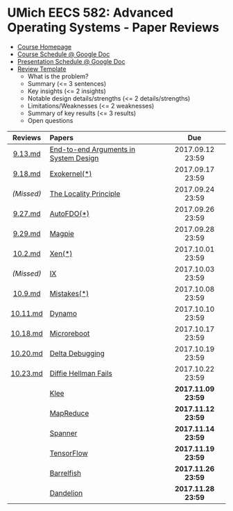 UMich EECS 582: Advanced Operating Systems - Paper Reviews
===

- [Course Homepage](http://www.bariskasikci.org/teaching/)
- [Course Schedule @ Google Doc](https://docs.google.com/document/d/1ivyY0K5SXft3vrOkL1QTNoZJ7xTQMHC0Zp9hZpTFtpU/edit)
- [Presentation Schedule @ Google Doc](https://docs.google.com/spreadsheets/d/1XJ6rnuWLzc6sWUi0Vmfnovfs01Z1cesq1JLehf5GCow/edit)
- [Review Template](https://gist.github.com/kasikci/49e7107dfdee281d6f6450b132555550)
    - What is the problem?
    - Summary (<= 3 sentences)
    - Key insights (<= 2 insights)
    - Notable design details/strengths (<= 2 details/strengths)
    - Limitations/Weaknesses (<= 2 weaknesses)
    - Summary of key results (<= 3 results)
    - Open questions

| Reviews | Papers | Due |
|:-------:|:-------|:---:|
|[9.13.md](https://github.com/h1994st/EECS-582-Reviews/blob/master/9.13.md)|[End-to-end Arguments in System Design](http://web.eecs.umich.edu/~barisk/teaching/eecs582/end-to-end.pdf)|2017.09.12 23:59|
|[9.18.md](https://github.com/h1994st/EECS-582-Reviews/blob/master/9.18.md)|[Exokernel(\*)](http://web.eecs.umich.edu/~barisk/teaching/eecs582/exokernel.pdf)|2017.09.17 23:59|
|_(Missed)_|[The Locality Principle](http://web.eecs.umich.edu/~barisk/teaching/eecs582/locality.pdf)|2017.09.24 23:59|
|[9.27.md](https://github.com/h1994st/EECS-582-Reviews/blob/master/9.27.md)|[AutoFDO(\*)](http://web.eecs.umich.edu/~barisk/teaching/eecs582/autofdo.pdf)|2017.09.26 23:59|
|[9.29.md](https://github.com/h1994st/EECS-582-Reviews/blob/master/9.29.md)|[Magpie](http://web.eecs.umich.edu/~barisk/teaching/eecs582/magpie.pdf)|2017.09.28 23:59|
|[10.2.md](https://github.com/h1994st/EECS-582-Reviews/blob/master/10.2.md)|[Xen(\*)](http://web.eecs.umich.edu/~barisk/teaching/eecs582/xen.pdf)|2017.10.01 23:59|
|_(Missed)_|[IX](http://web.eecs.umich.edu/~barisk/teaching/eecs582/ix.pdf)|2017.10.03 23:59|
|[10.9.md](https://github.com/h1994st/EECS-582-Reviews/blob/master/10.9.md)|[Mistakes(\*)](http://web.eecs.umich.edu/~barisk/teaching/eecs582/learning-from-mistakes.pdf)|2017.10.08 23:59|
|[10.11.md](https://github.com/h1994st/EECS-582-Reviews/blob/master/10.11.md)|[Dynamo](http://web.eecs.umich.edu/~barisk/teaching/eecs582/dynamo.pdf)|2017.10.10 23:59|
|[10.18.md](https://github.com/h1994st/EECS-582-Reviews/blob/master/10.18.md)|[Microreboot](http://web.eecs.umich.edu/~barisk/teaching/eecs582/microreboot.pdf)|2017.10.17 23:59|
|[10.20.md](https://github.com/h1994st/EECS-582-Reviews/blob/master/10.20.md)|[Delta Debugging](http://web.eecs.umich.edu/~barisk/teaching/eecs582/delta-debugging.pdf)|2017.10.19 23:59|
|[10.23.md](https://github.com/h1994st/EECS-582-Reviews/blob/master/10.23.md)|[Diffie Hellman Fails](http://web.eecs.umich.edu/~barisk/teaching/eecs582/diffie-hellman-fail.pdf)|2017.10.22 23:59|
||[Klee](http://web.eecs.umich.edu/~barisk/teaching/eecs582/klee.pdf)|__2017.11.09 23:59__|
||[MapReduce](http://web.eecs.umich.edu/~barisk/teaching/eecs582/mapreduce.pdf)|__2017.11.12 23:59__|
||[Spanner](http://web.eecs.umich.edu/~barisk/teaching/eecs582/spanner.pdf)|__2017.11.14 23:59__|
||[TensorFlow](http://web.eecs.umich.edu/~barisk/teaching/eecs582/tensorflow.pdf)|__2017.11.19 23:59__|
||[Barrelfish](http://web.eecs.umich.edu/~barisk/teaching/eecs582/barrelfish.pdf)|__2017.11.26 23:59__|
||[Dandelion](http://web.eecs.umich.edu/~barisk/teaching/eecs582/dandelion.pdf)|__2017.11.28 23:59__|
